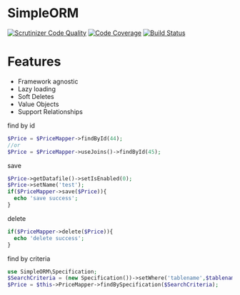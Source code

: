 # SimpleORM
[![Scrutinizer Code Quality](https://scrutinizer-ci.com/g/dimaxz/SimpleORM/badges/quality-score.png?b=master)](https://scrutinizer-ci.com/g/dimaxz/SimpleORM/?branch=master)
[![Code Coverage](https://scrutinizer-ci.com/g/dimaxz/SimpleORM/badges/coverage.png?b=master)](https://scrutinizer-ci.com/g/dimaxz/SimpleORM/?branch=master)
[![Build Status](https://scrutinizer-ci.com/g/dimaxz/SimpleORM/badges/build.png?b=master)](https://scrutinizer-ci.com/g/dimaxz/SimpleORM/build-status/master)

# Features

- Framework agnostic
- Lazy loading
- Soft Deletes
- Value Objects
- Support Relationships

find by id
```php
$Price = $PriceMapper->findById(44);
//or
$Price = $PriceMapper->useJoins()->findById(45);
```

save
```php
$Price->getDatafile()->setIsEnabled(0);
$Price->setName('test');
if($PriceMapper->save($Price)){
  echo 'save success';
}
```
delete
```php
if($PriceMapper->delete($Price)){
  echo 'delete success';
}
```
find by criteria
```php
use SimpleORM\Specification;
$SearchCriteria = (new Specification())->setWhere('tablename',$tablename);
$Price = $this->PriceMapper->findBySpecification($SearchCriteria);
```
